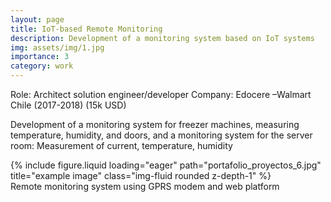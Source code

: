 ```yaml
---
layout: page
title: IoT-based Remote Monitoring
description: Development of a monitoring system based on IoT systems
img: assets/img/1.jpg
importance: 3
category: work
---
```


Role: Architect solution engineer/developer 
Company: Edocere –Walmart Chile (2017-2018)  (15k USD) 

Development of a monitoring system for freezer machines, measuring temperature, humidity, and doors, and a monitoring system for the server room: Measurement of current, temperature, humidity 


<div class="row">
    <div class="col-sm mt-3 mt-md-0">
        {% include figure.liquid loading="eager" path="portafolio_proyectos_6.jpg" title="example image" class="img-fluid rounded z-depth-1" %}
    </div>
</div>
<div class="caption">
    Remote monitoring system using GPRS modem and web platform
</div>

